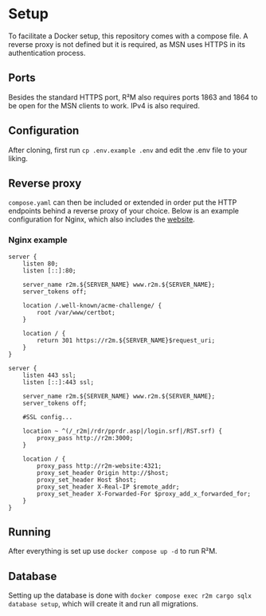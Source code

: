# Setup
To facilitate a Docker setup, this repository comes with a compose file. A reverse proxy is not defined but it is required,
as MSN uses HTTPS in its authentication process.

## Ports
Besides the standard HTTPS port, R²M also requires ports 1863 and 1864 to be open for the MSN clients to work. IPv4 is also required.

## Configuration
After cloning, first run `cp .env.example .env` and edit the .env file to your liking.

## Reverse proxy
`compose.yaml` can then be included or extended in order put the HTTP endpoints behind a reverse proxy of your choice.
Below is an example configuration for Nginx, which also includes the [website](https://github.com/campos02/r2m-website).

### Nginx example
```
server {
    listen 80;
    listen [::]:80;

    server_name r2m.${SERVER_NAME} www.r2m.${SERVER_NAME};
    server_tokens off;

    location /.well-known/acme-challenge/ {
        root /var/www/certbot;
    }

    location / {
        return 301 https://r2m.${SERVER_NAME}$request_uri;
    }
}

server {
    listen 443 ssl;
    listen [::]:443 ssl;

    server_name r2m.${SERVER_NAME} www.r2m.${SERVER_NAME};
    server_tokens off;

    #SSL config...

    location ~ ^(/_r2m|/rdr/pprdr.asp|/login.srf|/RST.srf) {
        proxy_pass http://r2m:3000;
    }

    location / {
        proxy_pass http://r2m-website:4321;
        proxy_set_header Origin http://$host;
        proxy_set_header Host $host;
        proxy_set_header X-Real-IP $remote_addr;
        proxy_set_header X-Forwarded-For $proxy_add_x_forwarded_for;
    }
}
```

## Running
After everything is set up use `docker compose up -d` to run R²M.

## Database
Setting up the database is done with `docker compose exec r2m cargo sqlx database setup`, which will create it
and run all migrations.